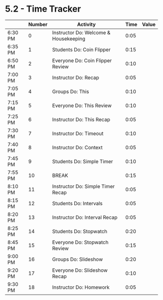 # 5.2 - Time Tracker

|         | Number | Activity                              | Time | Value |
| ------- | ------ | ------------------------------------- | ---- | ----- |
| 6:30 PM | 0      | Instructor Do: Welcome & Housekeeping | 0:05 |       |
| 6:35 PM | 1      | Students Do: Coin Flipper             | 0:15 |       |
| 6:50 PM | 2      | Everyone Do: Coin Flipper Review      | 0:10 |       |
| 7:00 PM | 3      | Instructor Do: Recap                  | 0:05 |       |
| 7:05 PM | 4      | Groups Do: This                       | 0:10 |       |
| 7:15 PM | 5      | Everyone Do: This Review              | 0:10 |       |
| 7:25 PM | 6      | Instructor Do: This Recap             | 0:05 |       |
| 7:30 PM | 7      | Instructor Do: Timeout                | 0:10 |       |
| 7:40 PM | 8      | Instructor Do: Context                | 0:05 |       |
| 7:45 PM | 9      | Students Do: Simple Timer             | 0:10 |       |
| 7:55 PM | 10     | BREAK                                 | 0:15 |       |
| 8:10 PM | 11     | Instructor Do: Simple Timer Recap     | 0:05 |       |
| 8:15 PM | 12     | Students Do: Intervals                | 0:05 |       |
| 8:20 PM | 13     | Instructor Do: Interval Recap         | 0:05 |       |
| 8:25 PM | 14     | Students Do: Stopwatch                | 0:20 |       |
| 8:45 PM | 15     | Everyone Do: Stopwatch Review         | 0:15 |       |
| 9:00 PM | 16     | Groups Do: Slideshow                  | 0:20 |       |
| 9:20 PM | 17     | Everyone Do: Slideshow Recap          | 0:10 |       |
| 9:30 PM | 18     | Instructor Do: Homework               | 0:05 |       |
